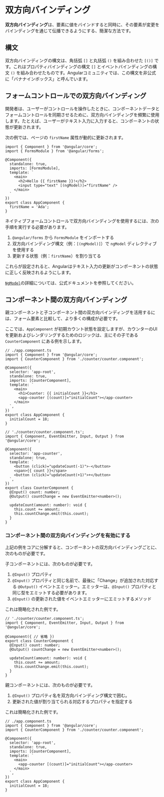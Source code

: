# 双方向バインディング

**双方向バインディング**は、要素に値をバインドすると同時に、その要素が変更をバインディングを通じて伝播できるようにする、簡潔な方法です。

## 構文

双方向バインディングの構文は、角括弧 `[]` と丸括弧 `()` を組み合わせた `[()]` です。これはプロパティバインディングの構文 `[]` とイベントバインディングの構文 `()` を組み合わせたものです。Angularコミュニティでは、この構文を非公式に「バナナインボックス」と呼んでいます。

## フォームコントロールでの双方向バインディング

開発者は、ユーザーがコントロールを操作したときに、コンポーネントデータとフォームコントロールを同期させるために、双方向バインディングを頻繁に使用します。たとえば、ユーザーがテキスト入力に入力すると、コンポーネントの状態が更新されます。

次の例では、ページの `firstName` 属性が動的に更新されます。

```angular-ts
import { Component } from '@angular/core';
import { FormsModule } from '@angular/forms';

@Component({
  standalone: true,
  imports: [FormsModule],
  template: `
    <main>
      <h2>Hello {{ firstName }}!</h2>
      <input type="text" [(ngModel)]="firstName" />
    </main>
  `
})
export class AppComponent {
  firstName = 'Ada';
}
```

ネイティブフォームコントロールで双方向バインディングを使用するには、次の手順を実行する必要があります。

1. `@angular/forms` から `FormsModule` をインポートする
1. 双方向バインディング構文（例：`[(ngModel)]`）で `ngModel` ディレクティブを使用する
1. 更新する状態（例：`firstName`）を割り当てる

これらが設定されると、Angularはテキスト入力の更新がコンポーネントの状態に正しく反映されるようにします。

[`NgModel`](guide/directives#displaying-and-updating-properties-with-ngmodel)の詳細については、公式ドキュメントを参照してください。

## コンポーネント間の双方向バインディング

親コンポーネントと子コンポーネント間の双方向バインディングを活用するには、フォーム要素と比較して、より多くの構成が必要です。

ここでは、`AppComponent` が初期カウント状態を設定しますが、カウンターのUIを更新およびレンダリングするためのロジックは、主にその子である `CounterComponent` にある例を示します。

```angular-ts
// ./app.component.ts
import { Component } from '@angular/core';
import { CounterComponent } from './counter/counter.component';

@Component({
  selector: 'app-root',
  standalone: true,
  imports: [CounterComponent],
  template: `
    <main>
      <h1>Counter: {{ initialCount }}</h1>
      <app-counter [(count)]="initialCount"></app-counter>
    </main>
  `,
})
export class AppComponent {
  initialCount = 18;
}
```

```angular-ts
// './counter/counter.component.ts';
import { Component, EventEmitter, Input, Output } from '@angular/core';

@Component({
  selector: 'app-counter',
  standalone: true,
  template: `
    <button (click)="updateCount(-1)">-</button>
    <span>{{ count }}</span>
    <button (click)="updateCount(+1)">+</button>
  `,
})
export class CounterComponent {
  @Input() count: number;
  @Output() countChange = new EventEmitter<number>();

  updateCount(amount: number): void {
    this.count += amount;
    this.countChange.emit(this.count);
  }
}
```

### コンポーネント間の双方向バインディングを有効にする

上記の例をコアに分解すると、コンポーネントの双方向バインディングごとに、次のものが必要です。

子コンポーネントには、次のものが必要です。

1. `@Input()` プロパティ
1. `@Input()` プロパティと同じ名前で、最後に「Change」が追加された対応する `@Output()` イベントエミッター。エミッターは、`@Input()` プロパティと同じ型をエミットする必要があります。
1. `@Input()` の更新された値をイベントエミッターにエミットするメソッド

これは簡略化された例です。

```angular-ts
// './counter/counter.component.ts';
import { Component, EventEmitter, Input, Output } from '@angular/core';

@Component({ // 省略 })
export class CounterComponent {
  @Input() count: number;
  @Output() countChange = new EventEmitter<number>();

  updateCount(amount: number): void {
    this.count += amount;
    this.countChange.emit(this.count);
  }
}
```

親コンポーネントには、次のものが必要です。

1. `@Input()` プロパティ名を双方向バインディング構文で囲む。
1. 更新された値が割り当てられる対応するプロパティを指定する

これは簡略化された例です。

```angular-ts
// ./app.component.ts
import { Component } from '@angular/core';
import { CounterComponent } from './counter/counter.component';

@Component({
  selector: 'app-root',
  standalone: true,
  imports: [CounterComponent],
  template: `
    <main>
      <app-counter [(count)]="initialCount"></app-counter>
    </main>
  `,
})
export class AppComponent {
  initialCount = 18;
}
```
